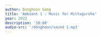 ```yaml
---
author: Donghoon Gang
title: 'Ambient 1 : Music for Mittagsruhe'
year: 2022
description: '10:08'
audio-src: '/donghoon/sound 1.mp3'
---
```

